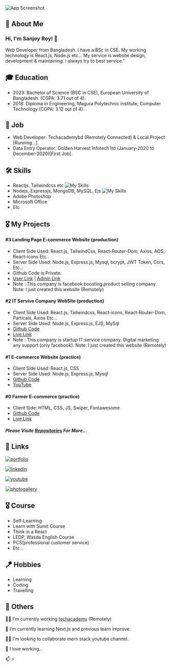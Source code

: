 ![App Screenshot](https://media.licdn.com/dms/image/C4D16AQEYrkTvO1YyJg/profile-displaybackgroundimage-shrink_350_1400/0/1654975135395?e=1694649600&v=beta&t=VqaJ9dlNV8BgWFdpeR6TJXhG-LK5tcFpzLzteyDCtzk)


## 🚀 About Me
### Hi, I'm Sanjoy Roy! 👋
Web Developer from Bangladesh. I have a BSc in CSE. My working technology is React.js, Node.js etc... My service is website design, development & maintaining. I always try to best service."


## 🎓 Education
- 2023: Bachelor of Science (BSC in CSE), European University of Bangladesh. (CGPA: 3.71 out of 4).
- 2018: Diploma in Engineering, Magura Polytechnic institute, Computer Technology (CGPA: 3.12 out of 4).


## 👑 Job
- Web Developer: Techacademybd (Remotely Connected) & Local Project [Running...]  
- Data Entry Operator: Golden Harvest Infotech ltd (January-2020 to December-2020)[First Job].


## 🛠 Skills

- Reactjs, Tailwindcss etc
  ![My Skills](https://skills.thijs.gg/icons?i=react,tailwind&theme=light)
- Nodejs, Expressjs, MongoDB, MySQL, Ejs
  ![My Skills](https://skills.thijs.gg/icons?i=nodejs,express,mongo,mysql&theme=light)
- Adobe Photoshop
- Microsoft Office
- Etc



## 🎖️ My Projects

#### #3 Landing Page E-commerce Website (production)
- Client Side Used: React.js, TailwindCss, React-Router-Dom, Axios, AOS, React-icons Etc..
- Server Side Used: Node.js, Express.js, Mysql, bcrypt, JWT Token, Cors, Etc...
- Github Code is Private.
- [User Link](https://www.naturalbd.xyz) |  [Admin Link](https://www.naturalbd.xyz/admin)
- Note : This company is facebook boosting product selling company. Note: I just created this website (Remotely)

#### #2 IT Servive Company WebSite (production)
- Client Side Used: React.js, Tailwindcss, React-icons, React-Router-Dom, Particals, Axios Etc... 
- Server Side Used: Node.js, Express.js, EJS, MySql
- [Github Code](https://github.com/sanjoy-git/techacademy-frontend)
- [Live Link](https://techacademybd.xyz)
- Note : This company is startup IT service company. Digital marketing any support (only facebook). Note: I just created this website (Remotely)

#### #1 E-commerce Website (practice)
- Client Side Used: React.js, CSS
- Server Side Used: Node.js, Express.js, Mysql
- [Github Code](https://github.com/sanjoy-git/ecommerce-mern-project)
- [YouTube](https://youtu.be/2TlOB5gCXd4)

#### #0 Farmer E-commerce (practice)
- Client Side: HTML, CSS, JS, Swiper, Fontawesome
- [Github Code](https://github.com/sanjoy-git/farmer-ecommerce)
- [Live Link](https://sanjoy-git.github.io/farmer-ecommerce)

##### Please Visite [Repositories](https://github.com/sanjoy-git?tab=repositories) For More...


## 🔗 Links
[![portfolio](https://img.shields.io/badge/portfolio-000?style=for-the-badge&logo=ko-fi&logoColor=white)](https://github.com/sanjoy-git)

[![linkedin](https://img.shields.io/badge/linkedin-0A66C2?style=for-the-badge&logo=linkedin&logoColor=white)](https://www.linkedin.com/in/sanjoy-in)

[![youtube](https://img.shields.io/badge/youtube-red?style=for-the-badge&logo=youtube&logoColor=white)](https://www.youtube.com/@sanjoy-roy)

[![photogallery](https://img.shields.io/badge/Photo_Gallery-yellow?style=for-the-badge&logo=google-photos&logoColor=white)](https://sites.google.com/view/sanjoy-roy)


## 🎖️ Course
- Self-Learning
- Learn with Sumit Course
- Think in a React
- LEDP, Wasda English Course
- PCS(professional customer service)
- Etc...

## 🪁 Hobbies
- Learning
- Coding
- Travelling
  
## 📌 Others
👩‍💻 I'm currently working [techacademy](https://techacademybd.xyz) (Remotely)

🧠 I'm currently learning Next.js and previous learn improve.

👯‍♀️ I'm looking to collaborate mern stack youtube channel.

💬 I love working...

📫 ⚡️ 

